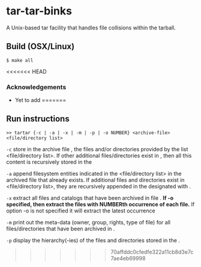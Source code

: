 # tar-tar-binks
A Unix-based tar facility that handles file collisions within the tarball.

## Build (OSX/Linux)
```shell
$ make all
```

<<<<<<< HEAD
### Acknowledgements
-   Yet to add
=======
## Run instructions
```
>> tartar {-c | -a | -x | -m | -p | -o NUMBER} <archive-file> <file/directory list>
```

`-c` store in the archive file <archive-file>, the files and/or directories provided by the list <file/directory list>.
If other additional files/directories exist in <directory list>, then all this content is recursively stored in the <archive-file>

`-a` append filesystem entities indicated in the <file/directory list> in the archived file <archive-file> that already
exists. If additional files and directories exist in <file/directory list>, they are recursively appended in the
designated with <archive-file>.

`-x` extract all files and catalogs that have been archived in file <archive-file>. **If -o specified, then extract the files
with NUMBERth occurrence of each file.** If option -o is not specified it will extract the latest occurrence

`-m` print out the meta-data (owner, group, rights, type of file) for all files/directories that have been archived in <archive-file>.

`-p` display the hierarchy(-ies) of the files and directories stored in the <archive-file>.
>>>>>>> 70affddc0cfedfe322a11cb8d3e7c7ae4eb69998
